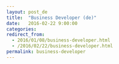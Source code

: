 ```yaml
---
layout: post_de
title:  "Business Developer (de)"
date:   2016-02-22 9:00:00
categories:
redirect_from:
  - 2016/01/08/business-developer.html
  - /2016/02/22/business-developer.html
permalink: business-developer
---
```


